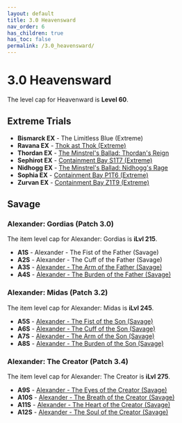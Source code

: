 ```yaml
---
layout: default
title: 3.0 Heavensward
nav_order: 6
has_children: true
has_toc: false
permalink: /3.0_heavensward/
---
```


# 3.0 Heavensward

The level cap for Heavenward is **Level 60**.

## Extreme Trials

- **Bismarck EX** - The Limitless Blue (Extreme)
- **Ravana EX** - [Thok ast Thok (Extreme)](extreme_trials/ravana)
- **Thordan EX** - [The Minstrel's Ballad: Thordan's Reign](extreme_trials/thordan)
- **Sephirot EX** - [Containment Bay S1T7 (Extreme)](extreme_trials/sephirot)
- **Nidhogg EX** - [The Minstrel's Ballad: Nidhogg's Rage](extreme_trials/nidhogg)
- **Sophia EX** - [Containment Bay P1T6 (Extreme)](extreme_trials/sophia)
- **Zurvan EX** - [Containment Bay Z1T9 (Extreme)](extreme_trials/zurvan)

## Savage

### Alexander: Gordias (Patch 3.0)

The item level cap for Alexander: Gordias is **iLvl 215**.

- **A1S** - Alexander - The Fist of the Father (Savage)
- **A2S** - Alexander - The Cuff of the Father (Savage)
- **A3S** - [Alexander - The Arm of the Father (Savage)](savage_raids/a3s)
- **A4S** - [Alexander - The Burden of the Father (Savage)](savage_raids/a4s)

### Alexander: Midas (Patch 3.2)

The item level cap for Alexander: Midas is **iLvl 245**.

- **A5S** - [Alexander - The Fist of the Son (Savage)](savage_raids/a5s)
- **A6S** - [Alexander - The Cuff of the Son (Savage)](savage_raids/a6s)
- **A7S** - [Alexander - The Arm of the Son (Savage)](savage_raids/a7s)
- **A8S** - [Alexander - The Burden of the Son (Savage)](savage_raids/a8s)

### Alexander: The Creator (Patch 3.4)

The item level cap for Alexander: The Creator is **iLvl 275**.

- **A9S** - [Alexander - The Eyes of the Creator (Savage)](savage_raids/a9s)
- **A10S** - [Alexander - The Breath of the Creator (Savage)](savage_raids/a10s)
- **A11S** - [Alexander - The Heart of the Creator (Savage)](savage_raids/a11s)
- **A12S** - [Alexander - The Soul of the Creator (Savage)](savage_raids/a12s)
